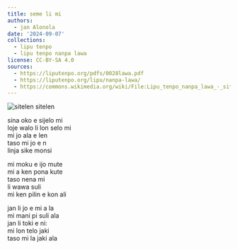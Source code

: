 ```yaml
---
title: seme li mi
authors:
  - jan Alonola
date: '2024-09-07'
collections:
  - lipu tenpo
  - lipu tenpo nanpa lawa
license: CC-BY-SA 4.0
sources:
  - https://liputenpo.org/pdfs/0028lawa.pdf
  - https://liputenpo.org/lipu/nanpa-lawa/
  - https://commons.wikimedia.org/wiki/File:Lipu_tenpo_nanpa_lawa_-_sitelen_sitelen.png
---
```


![sitelen sitelen](https://upload.wikimedia.org/wikipedia/commons/4/46/Lipu_tenpo_nanpa_lawa_-_sitelen_sitelen.png)

sina oko e sijelo mi  
loje walo li lon selo mi  
mi jo ala e len  
taso mi jo e n  
linja sike monsi

mi moku e ijo mute  
mi a ken pona kute  
taso nena mi  
li wawa suli  
mi ken pilin e kon ali

jan li jo e mi a la  
mi mani pi suli ala  
jan li toki e ni:  
mi lon telo jaki  
taso mi la jaki ala